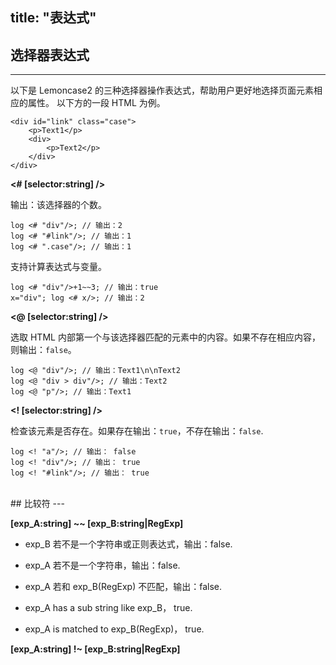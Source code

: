 title: "表达式"
---

## 选择器表达式
---
以下是 Lemoncase2 的三种选择器操作表达式，帮助用户更好地选择页面元素相应的属性。
以下方的一段 HTML 为例。

```
<div id="link" class="case">
    <p>Text1</p>
    <div>
        <p>Text2</p>
    </div>
</div>
```

**<# [selector:string] />** 

输出：该选择器的个数。

`log <# "div"/>; // 输出：2`<br>
`log <# "#link"/>; // 输出：1`<br>
`log <# ".case"/>; // 输出：1`

支持计算表达式与变量。

`log <# "div"/>+1~~3; // 输出：true`<br>
`x="div"; log <# x/>; // 输出：2`

**<@ [selector:string] />** 

选取 HTML 内部第一个与该选择器匹配的元素中的内容。如果不存在相应内容，则输出：`false`。

`log <@ "div"/>; // 输出：Text1\n\nText2`<br>
`log <@ "div > div"/>; // 输出：Text2`<br>
`log <@ "p"/>; // 输出：Text1`

**<! [selector:string] />** 

检查该元素是否存在。如果存在输出：`true`，不存在输出：`false`.

`log <! "a"/>; // 输出： false`<br>
`log <! "div"/>; // 输出： true`<br>
`log <! "#link"/>; // 输出： true`

<br>
## 比较符
---

**[exp_A:string] ~~ [exp_B:string|RegExp]**

- exp_B 若不是一个字符串或正则表达式，输出：false. 

- exp_A 若不是一个字符串，输出：false.

- exp_A 若和 exp_B(RegExp) 不匹配，输出：false.

- exp_A has a sub string like exp_B， true.

- exp_A is matched to exp_B(RegExp)， true.

**[exp_A:string] !~ [exp_B:string|RegExp]**

